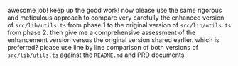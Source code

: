 awesome job! keep up the good work! now please use the same rigorous and meticulous approach to compare very carefully the enhanced version of `src/lib/utils.ts` from phase 1 to the original version of `src/lib/utils.ts` from phase 2. then give me a comprehensive assessment of the enhancement version versus the original version shared earlier. which is preferred? please use line by line comparison of both versions of `src/lib/utils.ts` against the `README.md` and PRD documents.
